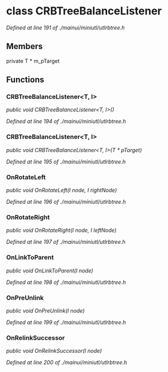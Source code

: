 # class CRBTreeBalanceListener

*Defined at line 191 of ./mainui/miniutl/utlrbtree.h*

## Members

private T * m_pTarget



## Functions

### CRBTreeBalanceListener<T, I>

*public void CRBTreeBalanceListener<T, I>()*

*Defined at line 194 of ./mainui/miniutl/utlrbtree.h*

### CRBTreeBalanceListener<T, I>

*public void CRBTreeBalanceListener<T, I>(T * pTarget)*

*Defined at line 195 of ./mainui/miniutl/utlrbtree.h*

### OnRotateLeft

*public void OnRotateLeft(I node, I rightNode)*

*Defined at line 196 of ./mainui/miniutl/utlrbtree.h*

### OnRotateRight

*public void OnRotateRight(I node, I leftNode)*

*Defined at line 197 of ./mainui/miniutl/utlrbtree.h*

### OnLinkToParent

*public void OnLinkToParent(I node)*

*Defined at line 198 of ./mainui/miniutl/utlrbtree.h*

### OnPreUnlink

*public void OnPreUnlink(I node)*

*Defined at line 199 of ./mainui/miniutl/utlrbtree.h*

### OnRelinkSuccessor

*public void OnRelinkSuccessor(I node)*

*Defined at line 200 of ./mainui/miniutl/utlrbtree.h*



